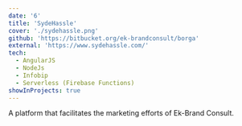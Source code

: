 ```yaml
---
date: '6'
title: 'SydeHassle'
cover: './sydehassle.png'
github: 'https://bitbucket.org/ek-brandconsult/borga'
external: 'https://www.sydehassle.com/'
tech:
  - AngularJS
  - NodeJs
  - Infobip
  - Serverless (Firebase Functions)
showInProjects: true
---
```


A platform that facilitates the marketing efforts of Ek-Brand Consult.

